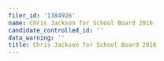 ```yaml
---
filer_id: '1384926'
name: Chris Jackson for School Board 2016
candidate_controlled_id: ''
data_warning: ''
title: Chris Jackson for School Board 2016
---
```


